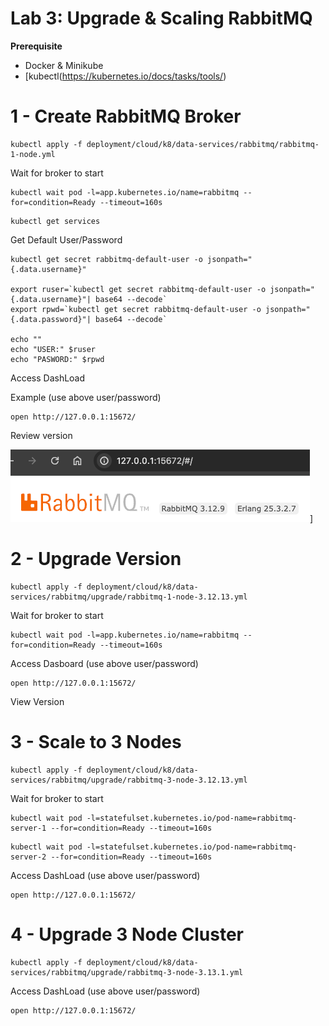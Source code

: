 # Lab 3: Upgrade & Scaling RabbitMQ


**Prerequisite**
- Docker & Minikube
- [kubectl(https://kubernetes.io/docs/tasks/tools/)


# 1 - Create RabbitMQ Broker

```shell
kubectl apply -f deployment/cloud/k8/data-services/rabbitmq/rabbitmq-1-node.yml
```

Wait for broker to start
```shell
kubectl wait pod -l=app.kubernetes.io/name=rabbitmq --for=condition=Ready --timeout=160s
```

```shell
kubectl get services
```

Get Default User/Password

```shell
kubectl get secret rabbitmq-default-user -o jsonpath="{.data.username}"

export ruser=`kubectl get secret rabbitmq-default-user -o jsonpath="{.data.username}"| base64 --decode`
export rpwd=`kubectl get secret rabbitmq-default-user -o jsonpath="{.data.password}"| base64 --decode`

echo ""
echo "USER:" $ruser
echo "PASWORD:" $rpwd
```


Access DashLoad

Example (use above user/password)

```shell
open http://127.0.0.1:15672/
```

Review version

![rabbitmq_version.png](img/rabbitmq_version.png)]

# 2 - Upgrade Version

```shell
kubectl apply -f deployment/cloud/k8/data-services/rabbitmq/upgrade/rabbitmq-1-node-3.12.13.yml
```


Wait for broker to start
```shell
kubectl wait pod -l=app.kubernetes.io/name=rabbitmq --for=condition=Ready --timeout=160s
```

Access Dasboard (use above user/password)

```shell
open http://127.0.0.1:15672/
```

View Version


# 3 - Scale to 3 Nodes


```shell
kubectl apply -f deployment/cloud/k8/data-services/rabbitmq/upgrade/rabbitmq-3-node-3.12.13.yml
```


Wait for broker to start
```shell
kubectl wait pod -l=statefulset.kubernetes.io/pod-name=rabbitmq-server-1 --for=condition=Ready --timeout=160s
```

```shell
kubectl wait pod -l=statefulset.kubernetes.io/pod-name=rabbitmq-server-2 --for=condition=Ready --timeout=160s
```

Access DashLoad (use above user/password)

```shell
open http://127.0.0.1:15672/
```


# 4 - Upgrade 3 Node Cluster

```shell
kubectl apply -f deployment/cloud/k8/data-services/rabbitmq/upgrade/rabbitmq-3-node-3.13.1.yml
```


Access DashLoad (use above user/password)

```shell
open http://127.0.0.1:15672/
```
